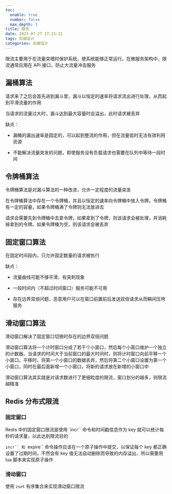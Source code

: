 ```yaml
---
toc:
  enable: true
  number: false
  max_depth: 3
title: 限流
date: 2023-07-27 17:15:22
tags: 后端设计
categories: 后端设计
---
```


限流主要用于在流量突增时保护系统，使系统能够正常运行。在微服务架构中，限流通常应用在 API 接口，防止大流量冲击服务

## 漏桶算法

请求来了之后会首先进到漏斗里，漏斗以恒定的速率将请求流出进行处理，从而起到平滑流量的作用

当请求的流量过大时，漏斗达到最大容量时会溢出，此时请求被丢弃

缺点：

- 漏桶的漏出速率是固定的，可以起到整流的作用，但在流量低时无法有效利用资源

- 不能解决流量突发的问题，即使服务没有负载请求也需要在队列中等待一段时间

## 令牌桶算法

令牌桶算法是对漏斗算法的一种改进，允许一定程度的流量突发

在令牌桶算法中存在一个令牌桶，并且以恒定的速率向令牌桶中放入令牌。令牌桶有一定的容量，如果令牌桶满了令牌则无法放进去

请求会需要先到令牌桶中去拿令牌，如果拿到了令牌，则该请求会被处理，并消耗掉拿到的令牌。如果令牌桶为空，则该请求会被丢弃

## 固定窗口算法

在固定时间段内，只允许固定数量的请求被执行

缺点：

- 流量曲线可能不够平滑，有突刺现象

- 一段时间内（不超过时间窗口）服务可能不可用

- 存在边界双倍问题，恶意用户可以在窗口前置前后发送双倍请求从而瞬间压垮服务

## 滑动窗口算法

滑动窗口解决了固定窗口切换时存在的边界双倍问题

滑动窗口算法将一个计时窗口分成了若干个小窗口，然后每个小窗口维护一个独立的计数器。当请求的时间大于当前窗口的最大时间时，则将计时窗口向前平移一个小窗口。平移时，将第一个小窗口的数据丢弃，然后将第二个小窗口设置为第一个小窗口，同时在最后面新增一个小窗口，将新的请求放在新增的小窗口中

滑动窗口算法其实就是对请求数进行了更细粒度的限流，窗口划分的越多，则限流越精准

## Redis 分布式限流

### 固定窗口
Redis 中的固定窗口限流是使用 `incr`` 命令和时间戳信息作为 key 就可以统计每秒的请求量，以此达到限流目的

`incr`` 和 `expire`` 命令操作应该在一个原子操作中提交，以保证每个 key 都正确设置了过期时间，不然会有 key 值无法自动删除而导致的内存溢出，所以需要用 lua 脚本来实现原子操作

### 滑动窗口

使用 `zset` 有序集合来实现滑动窗口限流
